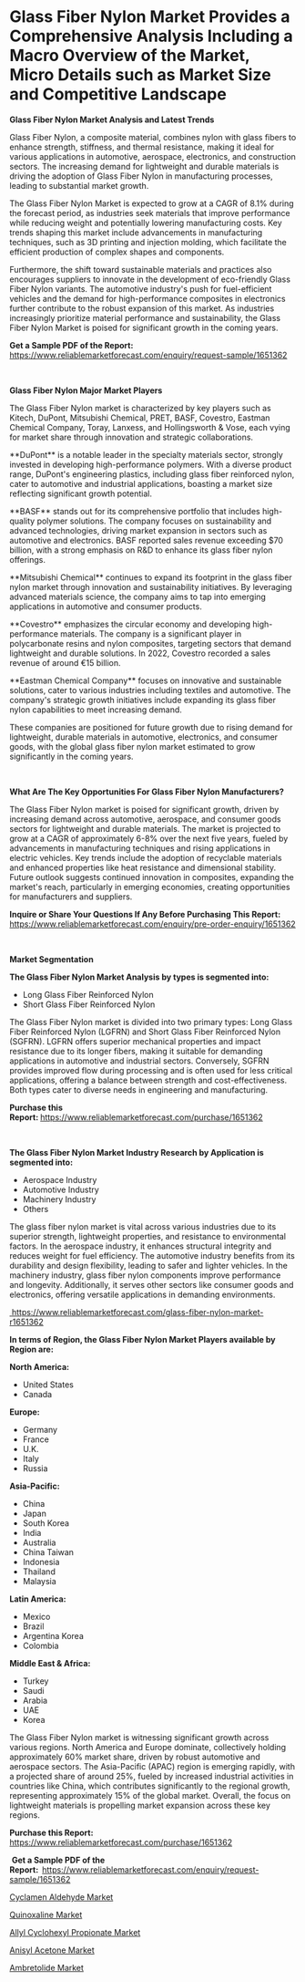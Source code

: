 <p><h1>Glass Fiber Nylon Market Provides a Comprehensive Analysis Including a Macro Overview of the Market, Micro Details such as Market Size and Competitive Landscape</h1></p><p><strong>Glass Fiber Nylon Market Analysis and Latest Trends</strong></p>
<p><p>Glass Fiber Nylon, a composite material, combines nylon with glass fibers to enhance strength, stiffness, and thermal resistance, making it ideal for various applications in automotive, aerospace, electronics, and construction sectors. The increasing demand for lightweight and durable materials is driving the adoption of Glass Fiber Nylon in manufacturing processes, leading to substantial market growth. </p><p>The Glass Fiber Nylon Market is expected to grow at a CAGR of 8.1% during the forecast period, as industries seek materials that improve performance while reducing weight and potentially lowering manufacturing costs. Key trends shaping this market include advancements in manufacturing techniques, such as 3D printing and injection molding, which facilitate the efficient production of complex shapes and components. </p><p>Furthermore, the shift toward sustainable materials and practices also encourages suppliers to innovate in the development of eco-friendly Glass Fiber Nylon variants. The automotive industry's push for fuel-efficient vehicles and the demand for high-performance composites in electronics further contribute to the robust expansion of this market. As industries increasingly prioritize material performance and sustainability, the Glass Fiber Nylon Market is poised for significant growth in the coming years.</p></p>
<p><strong>Get a Sample PDF of the Report:&nbsp;</strong> <a href="https://www.reliablemarketforecast.com/enquiry/request-sample/1651362?utm_campaign=1833&utm_medium=2&utm_source=Github&utm_content=ia&utm_term=31032025&utm_id=glass-fiber-nylon">https://www.reliablemarketforecast.com/enquiry/request-sample/1651362</a></p>
<p>&nbsp;</p>
<p><strong>Glass Fiber Nylon Major Market Players</strong></p>
<p><p>The Glass Fiber Nylon market is characterized by key players such as Kitech, DuPont, Mitsubishi Chemical, PRET, BASF, Covestro, Eastman Chemical Company, Toray, Lanxess, and Hollingsworth & Vose, each vying for market share through innovation and strategic collaborations.</p><p>**DuPont** is a notable leader in the specialty materials sector, strongly invested in developing high-performance polymers. With a diverse product range, DuPont's engineering plastics, including glass fiber reinforced nylon, cater to automotive and industrial applications, boasting a market size reflecting significant growth potential.</p><p>**BASF** stands out for its comprehensive portfolio that includes high-quality polymer solutions. The company focuses on sustainability and advanced technologies, driving market expansion in sectors such as automotive and electronics. BASF reported sales revenue exceeding $70 billion, with a strong emphasis on R&D to enhance its glass fiber nylon offerings.</p><p>**Mitsubishi Chemical** continues to expand its footprint in the glass fiber nylon market through innovation and sustainability initiatives. By leveraging advanced materials science, the company aims to tap into emerging applications in automotive and consumer products.</p><p>**Covestro** emphasizes the circular economy and developing high-performance materials. The company is a significant player in polycarbonate resins and nylon composites, targeting sectors that demand lightweight and durable solutions. In 2022, Covestro recorded a sales revenue of around €15 billion.</p><p>**Eastman Chemical Company** focuses on innovative and sustainable solutions, cater to various industries including textiles and automotive. The company's strategic growth initiatives include expanding its glass fiber nylon capabilities to meet increasing demand.</p><p>These companies are positioned for future growth due to rising demand for lightweight, durable materials in automotive, electronics, and consumer goods, with the global glass fiber nylon market estimated to grow significantly in the coming years.</p></p>
<p>&nbsp;</p>
<p><strong>What Are The Key Opportunities For Glass Fiber Nylon Manufacturers?</strong></p>
<p><p>The Glass Fiber Nylon market is poised for significant growth, driven by increasing demand across automotive, aerospace, and consumer goods sectors for lightweight and durable materials. The market is projected to grow at a CAGR of approximately 6-8% over the next five years, fueled by advancements in manufacturing techniques and rising applications in electric vehicles. Key trends include the adoption of recyclable materials and enhanced properties like heat resistance and dimensional stability. Future outlook suggests continued innovation in composites, expanding the market's reach, particularly in emerging economies, creating opportunities for manufacturers and suppliers.</p></p>
<p><strong>Inquire or Share Your Questions If Any Before Purchasing This Report:</strong> <a href="https://www.reliablemarketforecast.com/enquiry/pre-order-enquiry/1651362?utm_campaign=1833&utm_medium=2&utm_source=Github&utm_content=ia&utm_term=31032025&utm_id=glass-fiber-nylon">https://www.reliablemarketforecast.com/enquiry/pre-order-enquiry/1651362</a></p>
<p>&nbsp;</p>
<p><strong>Market Segmentation</strong></p>
<p><strong>The Glass Fiber Nylon Market Analysis by types is segmented into:</strong></p>
<p><ul><li>Long Glass Fiber Reinforced Nylon</li><li>Short Glass Fiber Reinforced Nylon</li></ul></p>
<p><p>The Glass Fiber Nylon market is divided into two primary types: Long Glass Fiber Reinforced Nylon (LGFRN) and Short Glass Fiber Reinforced Nylon (SGFRN). LGFRN offers superior mechanical properties and impact resistance due to its longer fibers, making it suitable for demanding applications in automotive and industrial sectors. Conversely, SGFRN provides improved flow during processing and is often used for less critical applications, offering a balance between strength and cost-effectiveness. Both types cater to diverse needs in engineering and manufacturing.</p></p>
<p><strong>Purchase this Report:&nbsp;</strong><a href="https://www.reliablemarketforecast.com/purchase/1651362?utm_campaign=1833&utm_medium=2&utm_source=Github&utm_content=ia&utm_term=31032025&utm_id=glass-fiber-nylon">https://www.reliablemarketforecast.com/purchase/1651362</a></p>
<p>&nbsp;</p>
<p><strong>The Glass Fiber Nylon Market Industry Research by Application is segmented into:</strong></p>
<p><ul><li>Aerospace Industry</li><li>Automotive Industry</li><li>Machinery Industry</li><li>Others</li></ul></p>
<p><p>The glass fiber nylon market is vital across various industries due to its superior strength, lightweight properties, and resistance to environmental factors. In the aerospace industry, it enhances structural integrity and reduces weight for fuel efficiency. The automotive industry benefits from its durability and design flexibility, leading to safer and lighter vehicles. In the machinery industry, glass fiber nylon components improve performance and longevity. Additionally, it serves other sectors like consumer goods and electronics, offering versatile applications in demanding environments.</p></p>
<p><a href="https://www.reliablemarketforecast.com/glass-fiber-nylon-market-r1651362?utm_campaign=1833&utm_medium=2&utm_source=Github&utm_content=ia&utm_term=31032025&utm_id=glass-fiber-nylon">&nbsp;https://www.reliablemarketforecast.com/glass-fiber-nylon-market-r1651362</a></p>
<p><strong>In terms of Region, the Glass Fiber Nylon Market Players available by Region are:</strong></p>
<p>
    <p> <strong> North America: </strong>
        <ul>
            <li>United States</li>
            <li>Canada</li>
        </ul>
        </p> 
    <p> <strong> Europe: </strong>
        <ul>
            <li>Germany</li>
            <li>France</li>
            <li>U.K.</li>
            <li>Italy</li>
            <li>Russia</li>
        </ul>
        </p> 
    <p> <strong> Asia-Pacific: </strong>
        <ul>
            <li>China</li>
            <li>Japan</li>
            <li>South Korea</li>
            <li>India</li>
            <li>Australia</li>
            <li>China Taiwan</li>
            <li>Indonesia</li>
            <li>Thailand</li>
            <li>Malaysia</li>
        </ul>
        </p> 
    <p> <strong> Latin America: </strong>
        <ul>
            <li>Mexico</li>
            <li>Brazil</li>
            <li>Argentina Korea</li>
            <li>Colombia</li>
        </ul>
        </p> 
    <p> <strong> Middle East & Africa: </strong>
        <ul>
            <li>Turkey</li>
            <li>Saudi</li>
            <li>Arabia</li>
            <li>UAE</li>
            <li>Korea</li>
        </ul>
    </p>
    </p>
<p><p>The Glass Fiber Nylon market is witnessing significant growth across various regions. North America and Europe dominate, collectively holding approximately 60% market share, driven by robust automotive and aerospace sectors. The Asia-Pacific (APAC) region is emerging rapidly, with a projected share of around 25%, fueled by increased industrial activities in countries like China, which contributes significantly to the regional growth, representing approximately 15% of the global market. Overall, the focus on lightweight materials is propelling market expansion across these key regions.</p></p>
<p><strong>Purchase this Report: </strong><a href="https://www.reliablemarketforecast.com/purchase/1651362?utm_campaign=1833&utm_medium=2&utm_source=Github&utm_content=ia&utm_term=31032025&utm_id=glass-fiber-nylon">https://www.reliablemarketforecast.com/purchase/1651362</a></p>
<p>&nbsp;<strong>Get a Sample PDF of the Report:&nbsp;&nbsp;</strong><a href="https://www.reliablemarketforecast.com/enquiry/request-sample/1651362?utm_campaign=1833&utm_medium=2&utm_source=Github&utm_content=ia&utm_term=31032025&utm_id=glass-fiber-nylon">https://www.reliablemarketforecast.com/enquiry/request-sample/1651362</a></p>
<p><strong></strong></p>
<p><p><a href="https://github.com/budenhanelfc/Market-Research-Report-List-1/blob/main/cyclamen-aldehyde-market.md?utm_campaign=1833&utm_medium=2&utm_source=Github&utm_content=ia&utm_term=31032025&utm_id=glass-fiber-nylon">Cyclamen Aldehyde Market</a></p><p><a href="https://github.com/dahcheeviola/Market-Research-Report-List-1/blob/main/quinoxaline-market.md?utm_campaign=1833&utm_medium=2&utm_source=Github&utm_content=ia&utm_term=31032025&utm_id=glass-fiber-nylon">Quinoxaline Market</a></p><p><a href="https://github.com/cagleplittrw/Market-Research-Report-List-1/blob/main/allyl-cyclohexyl-propionate-market.md?utm_campaign=1833&utm_medium=2&utm_source=Github&utm_content=ia&utm_term=31032025&utm_id=glass-fiber-nylon">Allyl Cyclohexyl Propionate Market</a></p><p><a href="https://github.com/handyiongikg/Market-Research-Report-List-1/blob/main/anisyl-acetone-market.md?utm_campaign=1833&utm_medium=2&utm_source=Github&utm_content=ia&utm_term=31032025&utm_id=glass-fiber-nylon">Anisyl Acetone Market</a></p><p><a href="https://github.com/nellygussisy/Market-Research-Report-List-1/blob/main/ambretolide-market.md?utm_campaign=1833&utm_medium=2&utm_source=Github&utm_content=ia&utm_term=31032025&utm_id=glass-fiber-nylon">Ambretolide Market</a></p></p>